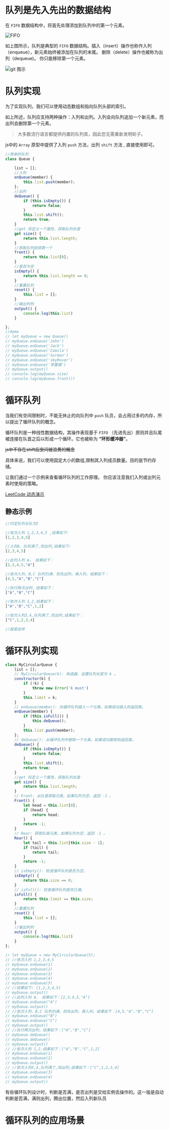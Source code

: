 # 队列是先入先出的数据结构

在 `FIFO` 数据结构中，将首先处理添加到队列中的第一个元素。

![ `FIFO` ](https://aliyun-lc-upload.oss-cn-hangzhou.aliyuncs.com/aliyun-lc-upload/uploads/2018/08/14/screen-shot-2018-05-03-at-151021.png)

如上图所示，队列是典型的 `FIFO` 数据结构。插入（insert）操作也称作入列（enqueue），新元素始终被添加在队列的末尾。 删除（delete）操作也被称为出列（dequeue)。 你只能移除第一个元素。

![git 图示](https://pic.leetcode-cn.com/44b3a817f0880f168de9574075b61bd204fdc77748d4e04448603d6956c6428a-%E5%87%BA%E5%85%A5%E9%98%9F.gif)

# 队列实现

为了实现队列，我们可以使用动态数组和指向队列头部的索引。

如上所述，队列应支持两种操作：入列和出列。入列会向队列追加一个新元素，而出列会删除第一个元素。

> 大多数流行语言都提供内置的队列库，因此您无需重新发明轮子。

js中的 `Array` 原型中提供了入列 `push` 方法，出列 `shift` 方法 , 直接使用即可。

```javascript 
//简单的队列
class Queue {

    list = [];
    //入列
    enQueue(member) {
        this.list.push(member);
    };
    //出列
    deQueue() {
        if (this.isEmpty()) {
            return false;
        }
        this.list.shift();
        return true;
    }
    //get 将定义一个属性，获取队列长度
    get size() {
        return this.list.length;
    }
    //获取队列前排第一个
    front() {
        return this.list[0];
    }
    //是否为空
    isEmpty() {
        return this.list.length == 0;
    }
    //重置队列
    reset() {
        this.list = [];
    }
    //输出列列
    output() {
        console.log(this.list)
    }

}; 
//demo
// let myQueue = new Queue()
// myQueue.enQueue('John')
// myQueue.enQueue('Jack')
// myQueue.enQueue('Camila')
// myQueue.enQueue('Surmon')
// myQueue.enQueue('skyRover')
// myQueue.enQueue('李重楼')
// myQueue.output()
// console.log(myQueue.size)
// console.log(myQueue.front())

```

 

# 循环队列

当我们有空间限制时，不能无休止的向队列中 `push` 队员，会占用过多的内存，所以提出了循环队列的概念。

循环队列是一种线性数据结构，其操作表现基于  `FIFO` （先进先出）原则并且队尾被连接在队首之后以形成一个循环。它也被称为 **“环形缓冲器”**。

~~js中不存在shift后空间被浪费的概念~~

具体来说，我们可以使用固定大小的数组,限制其入列成员数量。目的是节约存储。

让我们通过一个示例来查看循环队列的工作原理。 你应该注意我们入列或出列元素时使用的策略。

[LeetCode 动态演示](https://leetcode-cn.com/leetbook/read/queue-stack/kgtj7/)

## 静态示例

``` js
//约定队列长队为5

//依次入列 1,2,3,4,5 ,结果如下:
[1,2,3,4,5]

//入列A，队列满了,则出列,结果如下:
[2,3,4,5]

//此时入列 A， 结果如下：
[2,3,4,5,"A"]

//依次入列，B,C 队列仍满，则先出列，再入列，结果如下：
[4,5,"A","B","C"]

//执行两次出列，结果如下：
["A","B","C"]

//依次入列 1,2,结果如下：
["A","B","C",1,2]

//依次入列3,4,队列满了,则出列,结果如下：
["C",1,2,3,4]

//就是这样
```

# 循环队列实现

```javascript
class MyCircularQueue {
    list = [];
    // MyCircularQueue(k): 构造器，设置队列长度为 k 。
    constructor(k) {
        if (!k) {
            throw new Error('k must')
        }
        this.limit = k;
    }
    // enQueue(member): 向循环队列插入一个元素。如果成功插入则返回真。
    enQueue(member) {
        if (this.isFull()) {
            this.deQueue();
        }
        this.list.push(member);
    };
    // deQueue(): 从循环队列中删除一个元素。如果成功删除则返回真。
    deQueue() {
        if (this.isEmpty()) {
            return false;
        }
        this.list.shift();
        return true;
    }
    //get 将定义一个属性，获取队列长度
    get size() {
        return this.list.length;
    }
    // Front: 从队首获取元素。如果队列为空，返回 -1 。
    Front() {
        let head = this.list[0];
        if (head) {
            return head;
        }
        return -1;
    }
    // Rear: 获取队尾元素。如果队列为空，返回 -1 。
    Rear() {
        let tail = this.list[this.size - 1];
        if (tail) {
            return tail;
        }
        return -1;
    }
    // isEmpty(): 检查循环队列是否为空。
    isEmpty() {
        return this.size == 0;
    }
    // isFull(): 检查循环队列是否已满。
    isFull() {
        return this.limit == this.size;
    }
    //重置队列
    reset() {
        this.list = [];
    }
    //输出列列
    output() {
        console.log(this.list)
    }
};

// let myQueue = new MyCircularQueue(5);
// //依次入列 1,2,3,4,5 
// myQueue.enQueue(1)
// myQueue.enQueue(2)
// myQueue.enQueue(3)
// myQueue.enQueue(4)
// myQueue.enQueue(5)
// //结果如下: [1,2,3,4,5]
// myQueue.output()
// //此时入列 A， 结果如下：[2,3,4,5,"A"]
// myQueue.enQueue("A")
// myQueue.output()
// //依次入列，B,C 队列仍满，则先出列，再入列，结果如下：[4,5,"A","B","C"]
// myQueue.enQueue("B")
// myQueue.enQueue("C")
// myQueue.output()
// //执行两次出列，结果如下：["A","B","C"]
// myQueue.deQueue()
// myQueue.deQueue()
// myQueue.output()
// //依次入列 1,2,结果如下：["A","B","C",1,2]
// myQueue.enQueue(1)
// myQueue.enQueue(2)
// myQueue.output()
// //依次入列3,4,队列满了,则出列,结果如下：["C",1,2,3,4]
// myQueue.enQueue(3)
// myQueue.enQueue(4)
// myQueue.output()
```

有些循环队列设计时，判断是否满，是否出列是交给实例去操作的。这一版是自动判断是否满，满则出列，腾出位置，然后入列新队员

# 循环队列的应用场景
